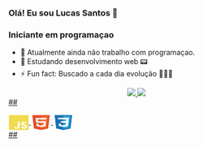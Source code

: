 ### Olá! Eu sou Lucas Santos 👋
### Iniciante em programaçao

- 🔭 Atualmente ainda não trabalho com programaçao.
- 🌱 Estudando desenvolvimento web 📟
- ⚡ Fun fact: Buscado a cada dia evolução 👨‍💻🤗
<div align="center">
  <a href="https://github.com/lucassantosgomes">
  <img height="170em" src="https://github-readme-stats.vercel.app/api?username=lucassantosgomes&show_icons=true&theme=dracula&include_all_commits=true&count_private=true"/>
  <img height="170em" src="https://github-readme-stats.vercel.app/api/top-langs/?username=lucassantosgomes&layout=compact&langs_count=7&theme=dracula"/>
</div>
##
 <div style="display: inline_block"><br>
  <img align="center" alt="Rafa-Js" height="30" width="40" src="https://raw.githubusercontent.com/devicons/devicon/master/icons/javascript/javascript-plain.svg">
  <img align="center" alt="Rafa-HTML" height="30" width="40" src="https://raw.githubusercontent.com/devicons/devicon/master/icons/html5/html5-original.svg">
  <img align="center" alt="Rafa-CSS" height="30" width="40" src="https://raw.githubusercontent.com/devicons/devicon/master/icons/css3/css3-original.svg">
</div>
  ##
  
  
<!--
**lucassantosgomes/lucassantosgomes** is a ✨ _special_ ✨ repository because its `README.md` (this file) appears on your GitHub profile.

Here are some ideas to get you started:

- 🔭 I’m currently working on ...
- 🌱 I’m currently learning ....
- 👯 I’m looking to collaborate on ...
- 🤔 I’m looking for help with ...
- 💬 Ask me about ...
- 📫 How to reach me: ...
- 😄 Pronouns: ...
- ⚡ Fun fact: ...
-->
